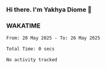 ### Hi there. I'm Yakhya Diome 👋

### WAKATIME
<!--START_SECTION:waka-->

```txt
From: 20 May 2025 - To: 26 May 2025

Total Time: 0 secs

No activity tracked
```

<!--END_SECTION:waka-->
